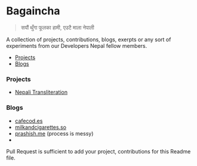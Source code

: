 # Bagaincha

> सयौं थुँगा फूलका हामी, एउटै माला नेपाली

 
 A collection of projects, contributions, blogs, exerpts or any sort of experiments from our Developers Nepal fellow members. 
 
- [Projects](#projects)
- [Blogs](#blogs)

### Projects
- [Nepali Transliteration](https://rabishah.github.io/nepali-unicode/)

### Blogs
- [cafecod.es](http://cafecod.es/)
- [milkandcigarettes.so](http://milkandcigarettes.so/) 
- [prashish.me](http://prashish.me/) (process is messy)
- 
Pull Request is sufficient to add your project, contributions for this Readme file.
